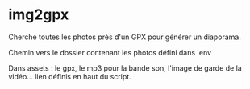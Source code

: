 # img2gpx

Cherche toutes les photos près d'un GPX pour générer un diaporama.

Chemin vers le dossier contenant les photos défini dans .env

Dans assets : le gpx, le mp3 pour la bande son, l'image de garde de la vidéo… lien définis en haut du script.
